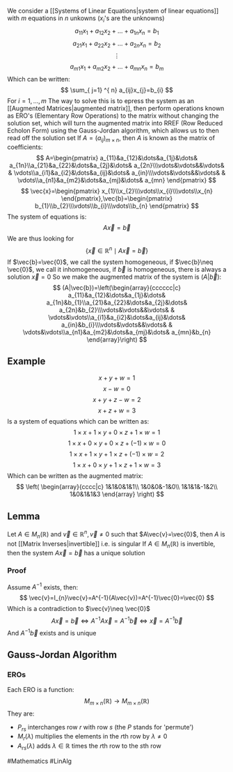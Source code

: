 We consider a [[Systems of Linear Equations|system of linear equations]] with $m$ equations in $n$ unkowns ($x_{i}$'s are the unknowns)
$$
a_{11}x_{1}+a_{12}x_{2}+\dots+a_{1n}x_{n}=b_{1}
$$
$$
a_{21}x_{1}+a_{22}x_{2}+\dots+a_{2n}x_{n}=b_{2}
$$
$$
\vdots
$$
$$
a_{m1}x_{1}+a_{m2}x_{2}+\dots+a_{mn}x_{n}=b_{m}
$$
Which can be written:
$$
\sum_{ j=1} ^{ n}   a_{ij}x_{j}=b_{i}
$$
For $i=1,\dots,m$
The way to solve this is to epress the system as an [[Augmented Matrices|augmented matrix]], then perform operations known as ERO's (Elementary Row Operations) to the matrix without changing the solution set, which will turn the augmented matrix into RREF (Row Reduced Echolon Form) using the Gauss-Jordan algorithm, which allows us to then read off the solution set
If $A=(a_{ij})_{m\times n}$, then $A$ is known as the matrix of coefficients:
$$
A=\begin{pmatrix}
a_{11}&a_{12}&\dots&a_{1j}&\dots& a_{1n}\\a_{21}&a_{22}&\dots&a_{2j}&\dots& a_{2n}\\\vdots&\vdots&&\vdots& & \vdots\\a_{i1}&a_{i2}&\dots&a_{ij}&\dots& a_{in}\\\vdots&\vdots&&\vdots& & \vdots\\a_{n1}&a_{m2}&\dots&a_{mj}&\dots& a_{mn}
\end{pmatrix}
$$
$$
\vec{x}=\begin{pmatrix}
x_{1}\\x_{2}\\\vdots\\x_{i}\\\vdots\\x_{n}
\end{pmatrix},\vec{b}=\begin{pmatrix}
b_{1}\\b_{2}\\\vdots\\b_{i}\\\vdots\\b_{n}
\end{pmatrix}
$$
The system of equations is:
$$
A\vec{x}=\vec{b} 
$$
We are thus looking for 
$$
\{ \vec{x}\in \mathbb{R}^{n}\mid A\vec{x}=\vec{b} \}
$$
If $\vec{b}=\vec{0}$, we call the system homogeneous, if $\vec{b}\neq  \vec{0}$, we call it inhomogeneous, if $\vec{b}$ is homogeneous, there is always a solution $\vec{x}=0$
So we make the augmented matrix of the system is $(A|\vec{b})$:
$$
(A|\vec{b})=\left(\begin{array}{cccccc|c}
a_{11}&a_{12}&\dots&a_{1j}&\dots& a_{1n}&b_{1}\\a_{21}&a_{22}&\dots&a_{2j}&\dots& a_{2n}&b_{2}\\\vdots&\vdots&&\vdots& & \vdots&\vdots\\a_{i1}&a_{i2}&\dots&a_{ij}&\dots& a_{in}&b_{i}\\\vdots&\vdots&&\vdots& & \vdots&\vdots\\a_{n1}&a_{m2}&\dots&a_{mj}&\dots& a_{mn}&b_{n}
\end{array}\right)
$$
## Example
$$
x+y+w=1
$$
$$
x-w=0
$$
$$
x+y+z-w=2
$$
$$
x+z+w=3
$$
Is a system of equations which can be written as:
$$
1\times x+1\times y+0\times z+1\times w=1
$$
$$
1\times x+0\times y+0\times z+(-1)\times w=0
$$
$$
1\times x+1\times y+1\times z+(-1)\times w=2
$$
$$
1\times x+0\times y+1\times z+1\times w=3
$$
Which can be written as the augmented matrix:
$$
\left(
\begin{array}{cccc|c}
1&1&0&1&1\\
1&0&0&-1&0\\
1&1&1&-1&2\\
1&0&1&1&3
\end{array}
\right)
$$
## Lemma
Let $A\in M_{n}(\mathbb{R})$ and $\vec{v}\in\mathbb{R}^{n},\vec{v}\neq 0$ such that $A\vec{v}=\vec{0}$, then $A$ is not [[Matrix Inverses|invertible]] i.e. is singular
If $A\in M_{n}(\mathbb{R})$ is invertible, then the system $A\vec{x}=\vec{b}$ has a unique solution
### Proof
Assume $A^{-1}$ exists, then:
$$
\vec{v}=I_{n}\vec{v}=A^{-1}(A\vec{v})=A^{-1}\vec{0}=\vec{0}
$$
Which is a contradiction to $\vec{v}\neq  \vec{0}$
$$
A\vec{x}=\vec{b}\iff A^{-1}A\vec{x}=A^{-1}\vec{b}\iff \vec{x}=A^{-1}\vec{b}
$$
And $A^{-1}\vec{b}$ exists and is unique
## Gauss-Jordan Algorithm
### EROs
Each ERO is a function:
$$
M_{m\times n}(\mathbb{R})\to M_{m\times n}(\mathbb{R})
$$
They are:
- $P_{rs}$ interchanges row $r$ with row $s$ (the $P$ stands for 'permute')
- $M_{r}(\lambda)$ multiplies the elements in the $r$th row by $\lambda \neq 0$
- $A_{rs}(\lambda)$ adds $\lambda \in\mathbb{R}$ times the $r$th row to the $s$th row

#Mathematics #LinAlg 